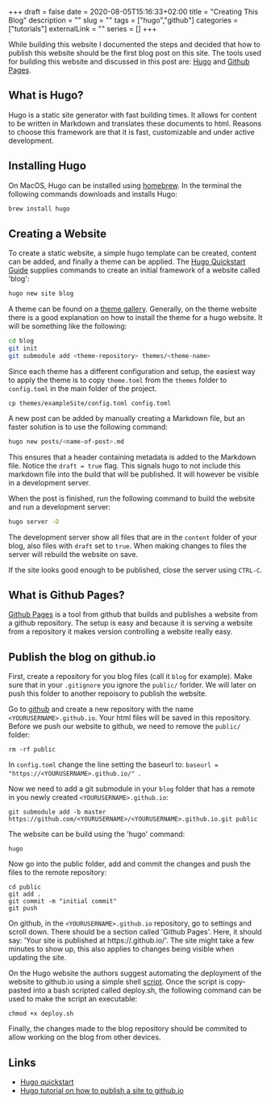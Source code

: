 +++
draft = false
date = 2020-08-05T15:16:33+02:00
title = "Creating This Blog"
description = ""
slug = "" 
tags = ["hugo","github"]
categories = ["tutorials"]
externalLink = ""
series = []
+++

While building this website I documented the steps and decided that how to publish this website should be the first blog 
post on this site. The tools used for building this website and discussed in this post are: [Hugo](https://gohugo.io/) 
and [Github Pages](https://pages.github.com/).

## What is Hugo?

Hugo is a static site generator with fast building times. It allows for content to be written in Markdown and translates 
these documents to html. Reasons to choose this framework are that it is fast, customizable and under active 
development.

## Installing Hugo

On MacOS, Hugo can be installed using [homebrew](https://brew.sh/). In the terminal the following commands downloads and
installs Hugo:

``` sh
brew install hugo
```

## Creating a Website

To create a static website, a simple hugo template can be created, content can be added, and finally a theme can be 
applied. The [Hugo Quickstart Guide](https://gohugo.io/getting-started/quick-start/) supplies commands to create an 
initial framework of a website called 'blog':

``` sh
hugo new site blog
```

A theme can be found on a [theme gallery](https://themes.gohugo.io/). Generally, on the theme website there is a good 
explanation on how to install the theme for a hugo website. It will be something like the following:

``` sh
cd blog
git init
git submodule add <theme-repository> themes/<theme-name>
```

Since each theme has a different configuration and setup, the easiest way to apply the theme is to copy `theme.toml`
from the `themes` folder to `config.toml` in the main folder of the project.

``` shell script
cp themes/exampleSite/config.toml config.toml
```

A new post can be added by manually creating a Markdown file, but an faster solution is to use the following command:

``` sh
hugo new posts/<name-of-post>.md
```

This ensures that a header containing metadata is added to the Markdown file. Notice the `draft = true` flag. This
signals hugo to not include this markdown file into the build that will be published. It will however be visible in
a development server.

When the post is finished, run the following command to build the website and run a development server:

``` sh
hugo server -D
```

The development server show all files that are in the `content` folder of your blog, also files with `draft` set to 
`true`. When making changes to files the server will rebuild the website on save. 

If the site looks good enough to be published, close the server using `CTRL-C`.

## What is Github Pages?

[Github Pages](https://pages.github.com/) is a tool from github that builds and publishes a website from a github
repository. The setup is easy and because it is serving a website from a repository it makes version controlling a 
website really easy.

## Publish the blog on github.io

First, create a repository for you blog files (call it `blog` for example). Make sure that in your `.gitignore` you
ignore the `public/` forlder. We will later on push this folder to another repoisory to publish the website. 

Go to [github](www.github.com) and create a new repository with the name `<YOURUSERNAME>.github.io`. Your html files
will be saved in this repository. Before we push our website to github, we need to remove the `public/` folder:

``` shell script
rm -rf public
```

In `config.toml` change the line setting the baseurl to: `baseurl = "https://<YOURUSERNAME>.github.io/"
`.

Now we need to add a git submodule in your `blog` folder that has a remote in you newly created 
`<YOURUSERNAME>.github.io`:

``` shell script
git submodule add -b master https://github.com/<YOURUSERNAME>/<YOURUSERNAME>.github.io.git public
```

The website can be build using the 'hugo' command:

``` shell script
hugo
```

Now go into the public folder, add and commit the changes and push the files to the 
remote repository:

``` shell script
cd public
git add .
git commit -m "initial commit"
git push
```

On github, in the `<YOURUSERNAME>.github.io` repository, go to settings and scroll down. There should be a section
called 'Github Pages'. Here, it should say: 'Your site is published at https://<YOURUSERNAME>.github.io/'. The site
might take a few minutes to show up, this also applies to changes being visible when updating the site.

On the Hugo website the authors suggest automating the deployment of the website to github.io using a simple shell 
[script](https://gohugo.io/hosting-and-deployment/hosting-on-github/). Once the script is copy-pasted into a bash 
scripted called deploy.sh, the following command can be used to make the script an executable:

``` shell script
chmod +x deploy.sh
```

Finally, the changes made to the blog repository should be commited to allow working on the blog from other devices.

## Links

- [Hugo quickstart](https://gohugo.io/getting-started/quick-start/)
- [Hugo tutorial on how to publish a site to github.io](https://gohugo.io/hosting-and-deployment/hosting-on-github/)